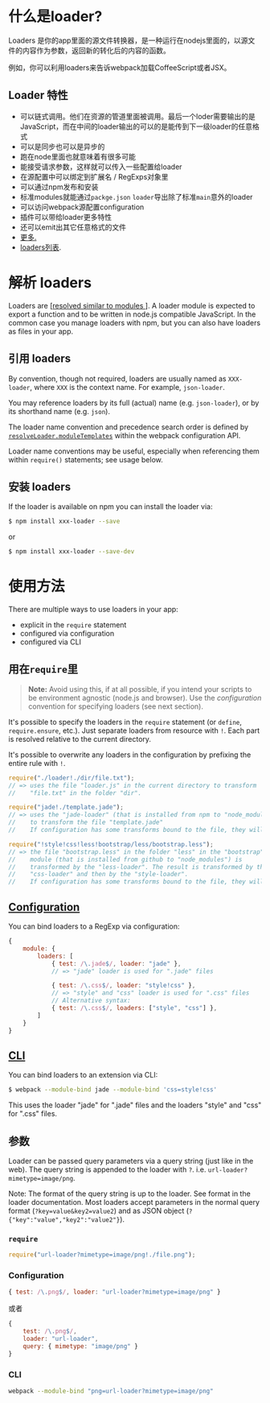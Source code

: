 # 什么是loader?
Loaders 是你的app里面的源文件转换器，是一种运行在nodejs里面的，以源文件的内容作为参数，返回新的转化后的内容的函数。

例如，你可以利用loaders来告诉webpack加载CoffeeScript或者JSX。

## Loader 特性
* 可以链式调用。他们在资源的管道里面被调用。最后一个loder需要输出的是JavaScript，而在中间的loader输出的可以的是能传到下一级loader的任意格式
* 可以是同步也可以是异步的
* 跑在node里面也就意味着有很多可能
* 能接受请求参数，这样就可以传入一些配置给loader
* 在源配置中可以绑定到扩展名 / RegExps对象里
* 可以通过npm发布和安装
* 标准modules就能通过`packge.json` `loader`导出除了标准`main`意外的loader
* 可以访问webpack源配置configuration
* 插件可以带给loader更多特性
* 还可以emit出其它任意格式的文件
* [更多.][loaders]
* [loaders列表][list of loaders].

# 解析 loaders

Loaders are [[resolved similar to modules ][ resolving]]. A loader module is expected to export a function and to be written in node.js compatible JavaScript. In the common case you manage loaders with npm, but you can also have loaders as files in your app.

## 引用 loaders

By convention, though not required, loaders are usually named as `XXX-loader`, where `XXX` is the context name. For example, `json-loader`. 

You may reference loaders by its full (actual) name (e.g. `json-loader`), or by its shorthand name (e.g. `json`). 

The loader name convention and precedence search order is defined by [`resolveLoader.moduleTemplates`](http://webpack.github.io/docs/configuration.html#resolveloader-moduletemplates) within the webpack configuration API. 

Loader name conventions may be useful, especially when referencing them within `require()` statements; see usage below.

## 安装 loaders

If the loader is available on npm you can install the loader via:

``` sh
$ npm install xxx-loader --save
```

or

``` sh
$ npm install xxx-loader --save-dev
```
# 使用方法

There are multiple ways to use loaders in your app:

* explicit in the `require` statement
* configured via configuration
* configured via CLI

## 用在`require`里

> **Note:** Avoid using this, if at all possible, if you intend your scripts to be environment agnostic (node.js and browser). Use the *configuration* convention for specifying loaders (see next section).

It's possible to specify the loaders in the `require` statement (or `define`, `require.ensure`, etc.). Just separate loaders from resource with `!`. Each part is resolved relative to the current directory.

It's possible to overwrite any loaders in the configuration by prefixing the entire rule with `!`.

``` javascript
require("./loader!./dir/file.txt");
// => uses the file "loader.js" in the current directory to transform
//    "file.txt" in the folder "dir".

require("jade!./template.jade");
// => uses the "jade-loader" (that is installed from npm to "node_modules")
//    to transform the file "template.jade"
//    If configuration has some transforms bound to the file, they will still be applied.

require("!style!css!less!bootstrap/less/bootstrap.less");
// => the file "bootstrap.less" in the folder "less" in the "bootstrap"
//    module (that is installed from github to "node_modules") is
//    transformed by the "less-loader". The result is transformed by the
//    "css-loader" and then by the "style-loader".
//    If configuration has some transforms bound to the file, they will not be applied.
```


## [Configuration][configuration]

You can bind loaders to a RegExp via configuration:

``` javascript
{
	module: {
		loaders: [
			{ test: /\.jade$/, loader: "jade" },
			// => "jade" loader is used for ".jade" files

			{ test: /\.css$/, loader: "style!css" },
			// => "style" and "css" loader is used for ".css" files
			// Alternative syntax:
			{ test: /\.css$/, loaders: ["style", "css"] },
		]
	}
}
```

## [CLI][cli]

You can bind loaders to an extension via CLI:

``` sh
$ webpack --module-bind jade --module-bind 'css=style!css'
```

This uses the loader "jade" for ".jade" files and the loaders "style" and "css" for ".css" files.

## 参数

Loader can be passed query parameters via a query string (just like in the web). The query string is appended to the loader with `?`. i.e. `url-loader?mimetype=image/png`.

Note: The format of the query string is up to the loader. See format in the loader documentation. Most loaders accept parameters in the normal query format (`?key=value&key2=value2`) and as JSON object (`?{"key":"value","key2":"value2"}`).

### `require`

``` javascript
require("url-loader?mimetype=image/png!./file.png");
```

### Configuration

``` javascript
{ test: /\.png$/, loader: "url-loader?mimetype=image/png" }
```

或者

``` javascript
{
	test: /\.png$/,
	loader: "url-loader",
	query: { mimetype: "image/png" }
}
```


### CLI

``` sh
webpack --module-bind "png=url-loader?mimetype=image/png"
```

[loaders]: loaders.md
[list of loaders]: list-of-loaders.md
[resolving]: resolving.md
[configuration]:configuration.md
[cli]: cli.md